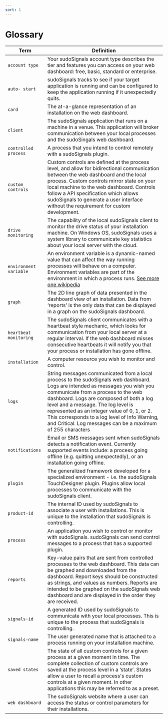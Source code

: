 ```yaml
---
sort: 1
---
```


# Glossary

Term | Definition
--- | ---
`account type` | Your sudoSignals account type describes the tier and features you can access on your web dashboard: free, basic, standard or enterprise.
`auto- start` |  sudoSignals tracks to see if your target application is running and can be configured to keep the application running if it unexpectedly quits.
`card` | The at-a-glance representation of an installation on the web dashboard.
`client` | The sudoSignals application that runs on a machine in a venue. This application will broker communication between your local processes and the sudoSingals web dashboard. 
`controlled process` | A process that you intend to control remotely with a sudoSignals plugin.
`custom controls` | Custom controls are defined at the process level, and allow for bidirectional communication between the web dashboard and the local process. Custom controls mirror state on your local machine to the web dashboard. Controls follow a API specification which allows sudoSignals to generate a user interface without the requirement for custom development.
`drive monitoring` | The capability of the local sudoSignals client to monitor the drive status of your installation machine. On Windows OS, sudoSignals uses a system library to communicate key statistics about your local server with the cloud. 
`environment variable` | An environment variable is a dynamic-named value that can affect the way running processes will behave on a computer. Environment variables are part of the environment in which a process runs. [See more one wikipedia](https://en.wikipedia.org/wiki/Environment_variable)  
`graph` | The 2D line graph of data presented in the dashboard view of an installation. Data from ‘reports’ is the only data that can be displayed in a graph on the sudoSignals dashboard. 
`heartbeat monitoring` | The sudoSignals client communicates with a heartbeat style mechanic, which looks for communication from your local server at a regular interval. If the web dashboard misses consecutive heartbeats it will notify you that your process or installation has gone offline. 
`installation` | A computer resource you wish to monitor and control. 
`logs` | String messages communicated from a local process to the sudoSignals web dashboard. Logs are intended as messages you wish you communicate from a process to the web dashboard. Logs are composed of both a log level and a message. The log level is represented as an integer value of 0, 1,  or 2. This corresponds to a log level of Info Warning, and Critical. Log messages can be a maximum of 255 characters 
`notifications` | Email or SMS messages sent when sudoSignals detects a notification event. Currently supported events include: a process going offline (e.g. quitting unexpectedly), or an installation going offline. 
`plugin` | The generalized framework developed for a specialized environment - i.e. the sudoSignals TouchDesigner plugin. Plugins allow local processes to communicate with the sudoSignals client. 
`product-id` | The internal ID used by sudoSignals to associate a user with installations. This is unique to the installation that sudoSignals is controlling.
`process` | An application you wish to control or monitor with sudoSignals. sudoSignals can send control messages to a process that has a supported plugin. 
`reports` | Key-value pairs that are sent from controlled processes to the web dashboard. This data can be graphed and downloaded from the dashboard. Report keys should be constructed as strings, and values as numbers. Reports are intended to be graphed on the sudoSignals web dashboard and are displayed in the order they are received. 
`signals-id` | A generated ID used by sudoSignals to communicate with your local processes. This is unique to the process that sudoSignals is controlling.
`signals-name` | The user generated name that is attached to a process running on your installation machine.
`saved states` | The state of all custom controls for a given process at a given moment in time. The complete collection of custom controls are saved at the process level in a ‘state’. States allow a user to recall a process's custom controls at a given moment. In other applications this may be referred to as a preset. 
`web dashboard` | The sudoSignals website where a user can access the status or control parameters for their installations. 